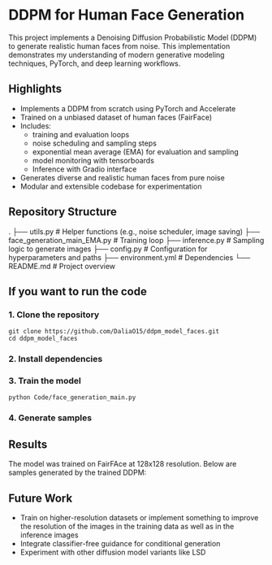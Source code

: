 # DDPM for Human Face Generation

This project implements a Denoising Diffusion Probabilistic Model (DDPM) to generate realistic human faces from noise. This implementation demonstrates my understanding of modern generative modeling techniques, PyTorch, and deep learning workflows.

## Highlights 
* Implements a DDPM from scratch using PyTorch and Accelerate
* Trained on a unbiased dataset of human faces (FairFace)
* Includes:
  * training and evaluation loops
  * noise scheduling and sampling steps
  * exponential mean average (EMA) for evaluation and sampling 
  * model monitoring with tensorboards
  * Inference with Gradio interface
* Generates diverse and realistic human faces from pure noise
* Modular and extensible codebase for experimentation

## Repository Structure

[//]: # (Comment: I need to rework on this)

.
├── utils.py              # Helper functions (e.g., noise scheduler, image saving) 
├── face_generation_main_EMA.py           # Training loop 
├── inference.py          # Sampling logic to generate images 
├── config.py             # Configuration for hyperparameters and paths 
├── environment.yml       # Dependencies 
└── README.md             # Project overview 

## If you want to run the code 

### 1. Clone the repository
```
git clone https://github.com/DaliaO15/ddpm_model_faces.git
cd ddpm_model_faces
```

### 2. Install dependencies

[//]: # (Comment: add a env file)

### 3. Train the model
```
python Code/face_generation_main.py
```
[//]: # (Comment: add screenshot of the tensorboard)

### 4. Generate samples

[//]: # (Comment: add a inference module)

## Results

The model was trained on FairFAce at 128x128 resolution. Below are samples generated by the trained DDPM:

[//]: # (Comment: add an image)

## Future Work

- Train on higher-resolution datasets or implement something to improve the resolution of the images in the training data as well as in the inference images
- Integrate classifier-free guidance for conditional generation
- Experiment with other diffusion model variants like LSD
